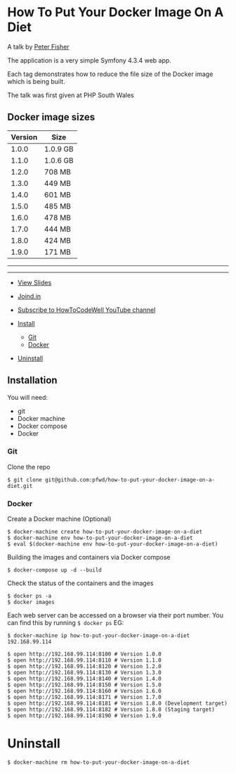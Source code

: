 # How To Put Your Docker Image On A Diet
A talk by [Peter Fisher](http://peterfisher.me.uk/event/how-to-put-your-docker-image-diet/)

The application is a very simple Symfony 4.3.4 web app.

Each tag demonstrates how to reduce the file size of the Docker image which is being built.

The talk was first given at PHP South Wales

## Docker image sizes

| Version | Size                        |
|---------|-----------------------------|
| 1.0.0   | 1.0.9 GB                    |
| 1.1.0   | 1.0.6 GB                    |
| 1.2.0   | 708 MB                      |
| 1.3.0   | 449 MB                      |
| 1.4.0   | 601 MB                      |
| 1.5.0   | 485 MB                      |
| 1.6.0   | 478 MB                      |
| 1.7.0   | 444 MB                      |
| 1.8.0   | 424 MB                      |
| 1.9.0   | 171 MB  |

---

---

- [View Slides](http://peterfisher.me.uk)
- [Joind.in](http://peterfisher.me.uk)
- [Subscribe to HowToCodeWell YouTube channel](http://bit.ly/2wf9ufB)


- [Install](#install)
  -  [Git](#git)
  -  [Docker](#docker)
- [Uninstall](#uninstall)


## Installation

You will need:
- git
- Docker machine
- Docker compose
- Docker

### Git

Clone the repo

```
$ git clone git@github.com:pfwd/how-to-put-your-docker-image-on-a-diet.git
```

### Docker

Create a Docker machine (Optional)

```
$ docker-machine create how-to-put-your-docker-image-on-a-diet
$ docker-machine env how-to-put-your-docker-image-on-a-diet
$ eval $(docker-machine env how-to-put-your-docker-image-on-a-diet)
```

Building the images and containers via Docker compose
```
$ docker-compose up -d --build  
```

Check the status of the containers and the images
```
$ docker ps -a
$ docker images 
```
Each web server can be accessed on a browser via their port number.  You can find this by running `$ docker ps`
EG:
```
$ docker-machine ip how-to-put-your-docker-image-on-a-diet
192.168.99.114
```
```
$ open http://192.168.99.114:8100 # Version 1.0.0
$ open http://192.168.99.114:8110 # Version 1.1.0
$ open http://192.168.99.114:8120 # Version 1.2.0
$ open http://192.168.99.114:8130 # Version 1.3.0
$ open http://192.168.99.114:8140 # Version 1.4.0
$ open http://192.168.99.114:8150 # Version 1.5.0
$ open http://192.168.99.114:8160 # Version 1.6.0
$ open http://192.168.99.114:8171 # Version 1.7.0
$ open http://192.168.99.114:8181 # Version 1.8.0 (Development target)
$ open http://192.168.99.114:8182 # Version 1.8.0 (Staging target)
$ open http://192.168.99.114:8190 # Version 1.9.0
```
# Uninstall
```
$ docker-machine rm how-to-put-your-docker-image-on-a-diet
```